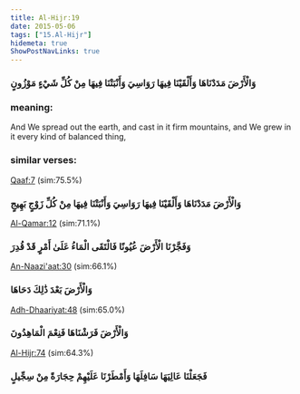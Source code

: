 ```yaml
---
title: Al-Hijr:19
date: 2015-05-06
tags: ["15.Al-Hijr"]
hidemeta: true 
ShowPostNavLinks: true 
---
```

### وَالْأَرْضَ مَدَدْنَاهَا وَأَلْقَيْنَا فِيهَا رَوَاسِيَ وَأَنْبَتْنَا فِيهَا مِنْ كُلِّ شَيْءٍ مَوْزُونٍ
### meaning: 
And We spread out the earth, and cast in it firm mountains, and We grew in it every kind of balanced thing,
### similar verses: 

[Qaaf:7](/50/7) (sim:75.5%)

### وَالْأَرْضَ مَدَدْنَاهَا وَأَلْقَيْنَا فِيهَا رَوَاسِيَ وَأَنْبَتْنَا فِيهَا مِنْ كُلِّ زَوْجٍ بَهِيجٍ

[Al-Qamar:12](/54/12) (sim:71.1%)

### وَفَجَّرْنَا الْأَرْضَ عُيُونًا فَالْتَقَى الْمَاءُ عَلَىٰ أَمْرٍ قَدْ قُدِرَ

[An-Naazi'aat:30](/79/30) (sim:66.1%)

### وَالْأَرْضَ بَعْدَ ذَٰلِكَ دَحَاهَا

[Adh-Dhaariyat:48](/51/48) (sim:65.0%)

### وَالْأَرْضَ فَرَشْنَاهَا فَنِعْمَ الْمَاهِدُونَ

[Al-Hijr:74](/15/74) (sim:64.3%)

### فَجَعَلْنَا عَالِيَهَا سَافِلَهَا وَأَمْطَرْنَا عَلَيْهِمْ حِجَارَةً مِنْ سِجِّيلٍ
